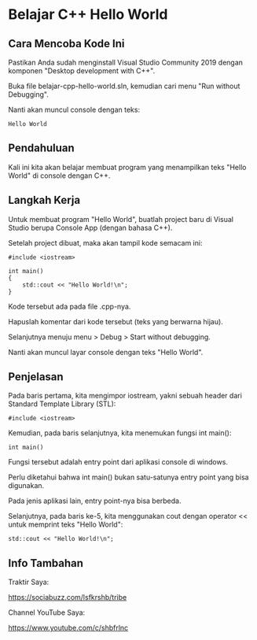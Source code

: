 # Belajar C++ Hello World

## Cara Mencoba Kode Ini

Pastikan Anda sudah menginstall Visual Studio Community 2019 dengan komponen "Desktop development with C++".

Buka file belajar-cpp-hello-world.sln, kemudian cari menu "Run without Debugging".

Nanti akan muncul console dengan teks:

```
Hello World
```

## Pendahuluan

Kali ini kita akan belajar membuat program yang menampilkan teks "Hello World" di console dengan C++.

## Langkah Kerja

Untuk membuat program "Hello World", buatlah project baru di Visual Studio berupa Console App (dengan bahasa C++).

Setelah project dibuat, maka akan tampil kode semacam ini:

```
#include <iostream>

int main()
{
    std::cout << "Hello World!\n";
}
```

Kode tersebut ada pada file .cpp-nya.

Hapuslah komentar dari kode tersebut (teks yang berwarna hijau).

Selanjutnya menuju menu > Debug > Start without debugging.

Nanti akan muncul layar console dengan teks "Hello World".

## Penjelasan

Pada baris pertama, kita mengimpor iostream, yakni sebuah header dari Standard Template Library (STL):

```
#include <iostream>
```

Kemudian, pada baris selanjutnya, kita menemukan fungsi int main():

```
int main()
```

Fungsi tersebut adalah entry point dari aplikasi console di windows.

Perlu diketahui bahwa int main() bukan satu-satunya entry point yang bisa digunakan.

Pada jenis aplikasi lain, entry point-nya bisa berbeda.

Selanjutnya, pada baris ke-5, kita menggunakan cout dengan operator << untuk memprint teks "Hello World":

```
std::cout << "Hello World!\n";
```

## Info Tambahan

Traktir Saya:

https://sociabuzz.com/lsfkrshb/tribe

Channel YouTube Saya:

https://www.youtube.com/c/shbfrlnc